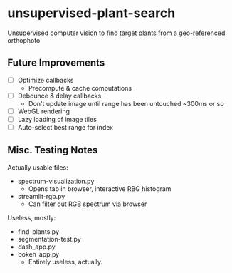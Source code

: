 # unsupervised-plant-search
Unsupervised computer vision to find target plants from a geo-referenced orthophoto


## Future Improvements
- [ ] Optimize callbacks
    - Precompute & cache computations
- [ ] Debounce & delay callbacks
    - Don't update image until range has been untouched ~300ms or so
- [ ] WebGL rendering
- [ ] Lazy loading of image tiles
- [ ] Auto-select best range for index

## Misc. Testing Notes

Actually usable files:
- spectrum-visualization.py
    - Opens tab in browser, interactive RBG histogram
- streamlit-rgb.py
    - Can filter out RGB spectrum via browser



Useless, mostly:
- find-plants.py
- segmentation-test.py
- dash_app.py
- bokeh_app.py
    - Entirely useless, actually.